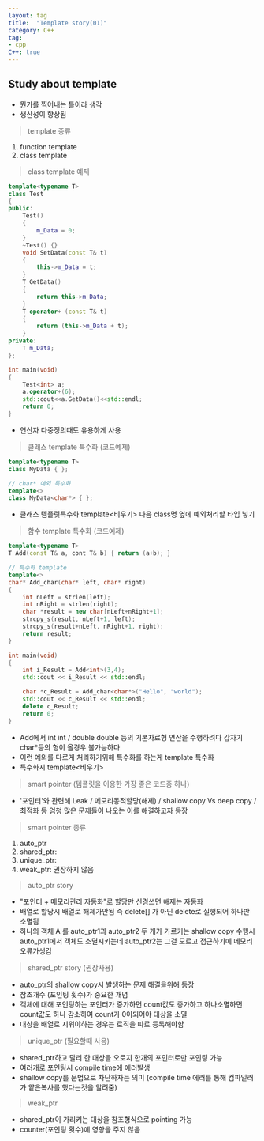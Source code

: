 ```yaml
---
layout: tag
title:  "Template story(01)"
category: C++
tag:
- cpp
C++: true
---
```


## Study about template

- 뭔가를 찍어내는 틀이라 생각
- 생산성이 향상됨

>template 종류

1. function template
2. class template

> class template 예제

```cpp
template<typename T>
class Test
{
public:
    Test()
    {
        m_Data = 0;
    }
    ~Test() {}
    void SetData(const T& t)
    {
        this->m_Data = t;
    }
    T GetData()
    {
        return this->m_Data;
    }
    T operator+ (const T& t)
    {
        return (this->m_Data + t);
    }
private:
    T m_Data;
};

int main(void)
{
    Test<int> a;
    a.operator+(6);
    std::cout<<a.GetData()<<std::endl;
    return 0;
}
```

- 연산자 다중정의때도 유용하게 사용

>클래스 template 특수화 (코드예제)

```cpp
template<typename T>
class MyData { };

// char* 예외 특수화
template<>
class MyData<char*> { };
```

- 클래스 템플릿특수화 template<비우기> 다음 class명 옆에 예외처리할 타입 넣기

>함수 template 특수화 (코드예제)

```cpp
template<typename T>
T Add(const T& a, cont T& b) { return (a+b); }

// 특수화 template
template<>
char* Add_char(char* left, char* right)
{
    int nLeft = strlen(left);
    int nRight = strlen(right);
    char *result = new char[nLeft+nRight+1];
    strcpy_s(result, nLeft+1, left);
    strcpy_s(result+nLeft, nRight+1, right);
    return result;
}

int main(void)
{
    int i_Result = Add<int>(3,4);
    std::cout << i_Result << std::endl;

    char *c_Result = Add_char<char*>("Hello", "world");
    std::cout << c_Result << std::endl;
    delete c_Result;
    return 0;
}
```

- Add에서 int int / double double 등의 기본자료형 연산을 수행하려다 갑자기 char*등의 형이 올경우 불가능하다
- 이런 예외를 다르게 처리하기위해 특수화를 하는게 template 특수화
- 특수화시 template<비우기>

>smart pointer (템플릿을 이용한 가장 좋은 코드중 하나)

- '포인터'와 관련해 Leak / 메모리동적할당(해제) / shallow copy Vs deep copy / 최적화 등 엄청 많은 문제들이 나오는 이를 해결하고자 등장

>smart pointer 종류

1. auto_ptr
2. shared_ptr:
3. unique_ptr:
4. weak_ptr: 권장하지 않음

>auto_ptr story

- "포인터 + 메모리관리 자동화"로 할당만 신경쓰면 해제는 자동화
- 배열로 할당시 배열로 해제가안됨 즉 delete[] 가 아닌 delete로 실행되어 하나만 소멸됨
- 하나의 객체 A 를 auto_ptr1과 auto_ptr2 두 개가 가르키는 shallow copy 수행시 auto_ptr1에서 객체도 소멸시키는데 auto_ptr2는 그걸 모르고 접근하기에 메모리 오류가생김

>shared_ptr story (권장사용)

- auto_ptr의 shallow copy시 발생하는 문제 해결을위해 등장
- 참조개수 (포인팅 횟수)가 중요한 개념
- 객체에 대해 포인팅하는 포인터가 증가하면 count값도 증가하고 하나소멸하면 count값도 하나 감소하여 count가 0이되어야 대상을 소멸
- 대상을 배열로 지워야하는 경우는 로직을 따로 등록해야함

>unique_ptr (필요할때 사용)

- shared_ptr하고 달리 한 대상을 오로지 한개의 포인터로만 포인팅 가능
- 여러개로 포인팅시 compile time에 에러발생
- shallow copy를 문법으로 차단하자는 의미 (compile time 에러를 통해 컴파일러가 얕은복사를 했다는것을 알려줌)

>weak_ptr

- shared_ptr이 가리키는 대상을 참조형식으로 pointing 가능
- counter(포인팅 횟수)에 영향을 주지 않음
